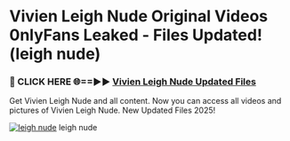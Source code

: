 # Vivien Leigh Nude Original Videos 0nlyFans Leaked - Files Updated! (leigh nude)

<h3>🔴 CLICK HERE 🌐==►► <a href="https://tinyurl.com/2p9ay9w9" rel="nofollow">Vivien Leigh Nude Updated Files</a></h3>

Get Vivien Leigh Nude and all content. Now you can access all videos and pictures of Vivien Leigh Nude. New Updated Files 2025!

[![leigh nude](https://i.imgur.com/KQgVmj3.gif)](https://tinyurl.com/2p9ay9w9)
leigh nude